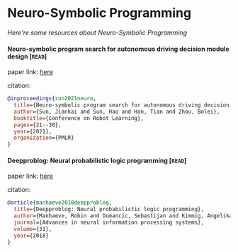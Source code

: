 # Neuro-Symbolic Programming
*Here're some resources about Neuro-Symbolic Programming*


#### Neuro-symbolic program search for autonomous driving decision module design [`READ`]

paper link: [here](https://proceedings.mlr.press/v155/sun21a/sun21a.pdf)

citation: 
```bibtex
@inproceedings{sun2021neuro,
  title={Neuro-symbolic program search for autonomous driving decision module design},
  author={Sun, Jiankai and Sun, Hao and Han, Tian and Zhou, Bolei},
  booktitle={Conference on Robot Learning},
  pages={21--30},
  year={2021},
  organization={PMLR}
}
```
    


#### Deepproblog: Neural probabilistic logic programming [`READ`]

paper link: [here](https://proceedings.neurips.cc/paper_files/paper/2018/file/dc5d637ed5e62c36ecb73b654b05ba2a-Paper.pdf)

citation: 
```bibtex
@article{manhaeve2018deepproblog,
  title={Deepproblog: Neural probabilistic logic programming},
  author={Manhaeve, Robin and Dumancic, Sebastijan and Kimmig, Angelika and Demeester, Thomas and De Raedt, Luc},
  journal={Advances in neural information processing systems},
  volume={31},
  year={2018}
}
```